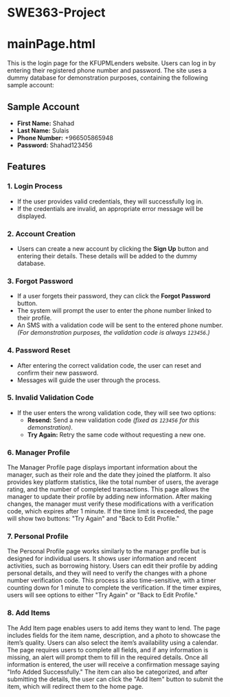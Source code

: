 # SWE363-Project

# mainPage.html
This is the login page for the KFUPMLenders website. Users can log in by entering their registered phone number and password. 
The site uses a dummy database for demonstration purposes, containing the following sample account:

## Sample Account
- **First Name:** Shahad
- **Last Name:** Sulais
- **Phone Number:** +966505865948
- **Password:** Shahad123456

## Features

### 1. Login Process
- If the user provides valid credentials, they will successfully log in.
- If the credentials are invalid, an appropriate error message will be displayed.

### 2. Account Creation
- Users can create a new account by clicking the **Sign Up** button and entering their details. 
  These details will be added to the dummy database.

### 3. Forgot Password
- If a user forgets their password, they can click the **Forgot Password** button.
- The system will prompt the user to enter the phone number linked to their profile.
- An SMS with a validation code will be sent to the entered phone number. 
  *(For demonstration purposes, the validation code is always `123456`.)*

### 4. Password Reset
- After entering the correct validation code, the user can reset and confirm their new password.
- Messages will guide the user through the process.

### 5. Invalid Validation Code
- If the user enters the wrong validation code, they will see two options:
  - **Resend:** Send a new validation code *(fixed as `123456` for this demonstration)*.
  - **Try Again:** Retry the same code without requesting a new one.

### 6. Manager Profile
The Manager Profile page displays important information about the manager, such as their role and the date they joined the platform. It also provides key platform statistics, like the total number of users, the average rating, and the number of completed transactions. This page allows the manager to update their profile by adding new information. After making changes, the manager must verify these modifications with a verification code, which expires after 1 minute. If the time limit is exceeded, the page will show two buttons: "Try Again" and "Back to Edit Profile."

### 7. Personal Profile
The Personal Profile page works similarly to the manager profile but is designed for individual users. It shows user information and recent activities, such as borrowing history. Users can edit their profile by adding personal details, and they will need to verify the changes with a phone number verification code. This process is also time-sensitive, with a timer counting down for 1 minute to complete the verification. If the timer expires, users will see options to either "Try Again" or "Back to Edit Profile."

### 8. Add Items
The Add Item page enables users to add items they want to lend. The page includes fields for the item name, description, and a photo to showcase the item’s quality. Users can also select the item’s availability using a calendar. The page requires users to complete all fields, and if any information is missing, an alert will prompt them to fill in the required details. Once all information is entered, the user will receive a confirmation message saying "Info Added Successfully." The item can also be categorized, and after submitting the details, the user can click the "Add Item" button to submit the item, which will redirect them to the home page.
